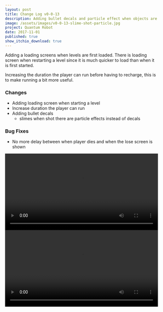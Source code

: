 ```yaml
---
layout: post
title: Change Log v0-0-13
description: Adding bullet decals and particle effect when objects are shot.
image: /assets/images/v0-0-13-slime-shot-particle.jpg
project: Quantum Robot
date: 2017-11-01
published: true
show_itchio_download: true
---
```


Adding a loading screens when levels are first loaded. There is loading screen when restarting a level since it is much quicker to load than when it is first started.

Increasing the duration the player can run before having to recharge, this is to make running a bit more useful.

### Changes

* Adding loading screen when starting a level
* Increase duration the player can run
* Adding bullet decals
    * slimes when shot there are particle effects instead of decals


### Bug Fixes

* No more delay between when player dies and when the lose screen is shown

<div class="image-grid-2-1">
    <div class="image-1-1">
       <video 
            class="img-responsive rounded-image full-shadow"
            src="{{ '/assets/videos/shooting-slime.mp4' | relative_url }}"
            loop
            autoplay
            width="100%"
            onclick="this.paused ? this.play() : this.pause();"
        ></video>
    </div>
    <div class="image-2-1">
       <video 
            class="img-responsive rounded-image full-shadow"
            src="{{ '/assets/videos/bullet-decals.mp4' | relative_url }}"
            loop
            autoplay
            width="100%"
            onclick="this.paused ? this.play() : this.pause();"
        ></video>
    </div>
</div>